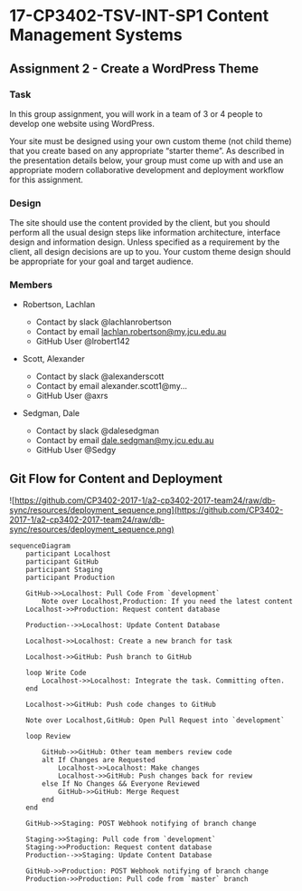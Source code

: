 # 17-CP3402-TSV-INT-SP1 Content Management Systems

## Assignment 2 - Create a WordPress Theme

### Task

In this group assignment, you will work in a team of 3 or 4 people to develop one website using WordPress.

Your site must be designed using your own custom theme (not child theme) that you create based on any
appropriate “starter theme”. As described in the presentation details below, your group must come up with
and use an appropriate modern collaborative development and deployment workflow for this assignment.

### Design

The site should use the content provided by the client, but you should perform all the usual design steps like
information architecture, interface design and information design. Unless specified as a requirement by the
client, all design decisions are up to you. Your custom theme design should be appropriate for your goal and
target audience.


### Members

* Robertson, Lachlan
  * Contact by slack @lachlanrobertson
  * Contact by email lachlan.robertson@my.jcu.edu.au
  * GitHub User @lrobert142

* Scott, Alexander
  * Contact by slack @alexanderscott
  * Contact by email alexander.scott1@my...
  * GitHub User @axrs

* Sedgman, Dale
  * Contact by slack @dalesedgman
  * Contact by email dale.sedgman@my.jcu.edu.au
  * GitHub User @Sedgy

## Git Flow for Content and Deployment

![https://github.com/CP3402-2017-1/a2-cp3402-2017-team24/raw/db-sync/resources/deployment_sequence.png](https://github.com/CP3402-2017-1/a2-cp3402-2017-team24/raw/db-sync/resources/deployment_sequence.png)

```
sequenceDiagram
    participant Localhost
    participant GitHub
    participant Staging
    participant Production

    GitHub->>Localhost: Pull Code From `development`
        Note over Localhost,Production: If you need the latest content
    Localhost->>Production: Request content database

    Production-->>Localhost: Update Content Database

    Localhost->>Localhost: Create a new branch for task

    Localhost->>GitHub: Push branch to GitHub

    loop Write Code
        Localhost->>Localhost: Integrate the task. Committing often.
    end

    Localhost->>GitHub: Push code changes to GitHub

    Note over Localhost,GitHub: Open Pull Request into `development`

    loop Review

        GitHub->>GitHub: Other team members review code
        alt If Changes are Requested
            Localhost->>Localhost: Make changes
            Localhost->>GitHub: Push changes back for review
        else If No Changes && Everyone Reviewed
            GitHub->>GitHub: Merge Request
        end
    end

    GitHub->>Staging: POST Webhook notifying of branch change
 
    Staging->>Staging: Pull code from `development`
    Staging->>Production: Request content database
    Production-->>Staging: Update Content Database
    
    GitHub->>Production: POST Webhook notifying of branch change
    Production->>Production: Pull code from `master` branch
```
